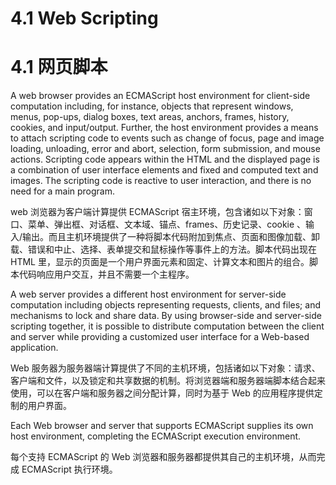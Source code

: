 # 4.1 Web Scripting

# 4.1 网页脚本

A web browser provides an ECMAScript host environment for client-side computation including, for instance, objects that represent windows, menus, pop-ups, dialog boxes, text areas, anchors, frames, history, cookies, and input/output. Further, the host environment provides a means to attach scripting code to events such as change of focus, page and image loading, unloading, error and abort, selection, form submission, and mouse actions. Scripting code appears within the HTML and the displayed page is a combination of user interface elements and fixed and computed text and images. The scripting code is reactive to user interaction, and there is no need for a main program.

web 浏览器为客户端计算提供 ECMAScript 宿主环境，包含诸如以下对象：窗口、菜单、弹出框、对话框、文本域、锚点、frames、历史记录、cookie 、输入/输出。而且主机环境提供了一种将脚本代码附加到焦点、页面和图像加载、卸载、错误和中止、选择、表单提交和鼠标操作等事件上的方法。脚本代码出现在 HTML 里，显示的页面是一个用户界面元素和固定、计算文本和图片的组合。脚本代码响应用户交互，并且不需要一个主程序。

A web server provides a different host environment for server-side computation including objects representing requests, clients, and files; and mechanisms to lock and share data. By using browser-side and server-side scripting together, it is possible to distribute computation between the client and server while providing a customized user interface for a Web-based application.

Web 服务器为服务器端计算提供了不同的主机环境，包括诸如以下对象：请求、客户端和文件，以及锁定和共享数据的机制。将浏览器端和服务器端脚本结合起来使用，可以在客户端和服务器之间分配计算，同时为基于 Web 的应用程序提供定制的用户界面。

Each Web browser and server that supports ECMAScript supplies its own host environment, completing the ECMAScript execution environment.

每个支持 ECMAScript 的 Web 浏览器和服务器都提供其自己的主机环境，从而完成 ECMAScript 执行环境。
